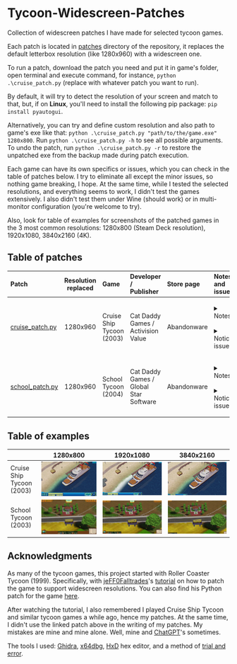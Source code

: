 # Tycoon-Widescreen-Patches

Collection of widescreen patches I have made for selected tycoon games. 

Each patch is located in [patches](patches/) directory of the repository, it replaces the default letterbox resolution (like 1280x960) with a widescreen one.

To run a patch, download the patch you need and put it in game's folder, open terminal and execute command, for instance, `python .\cruise_patch.py` (replace with whatever patch you want to run). 

By default, it will try to detect the resolution of your screen and match to that, but, if on **Linux**, you'll need to install the following pip package: `pip install pyautogui`.

Alternatively, you can try and define custom resolution and also path to game's exe like that: `python .\cruise_patch.py "path/to/the/game.exe" 1280x800`. Run `python .\cruise_patch.py -h` to see all possible arguments. To undo the patch, run `python .\cruise_patch.py -r` to restore the unpatched exe from the backup made during patch execution. 

Each game can have its own specifics or issues, which you can check in the table of patches below. I try to eliminate all except the minor issues, so nothing game breaking, I hope. At the same time, while I tested the selected resolutions, and everything seems to work, I didn't test the games extensively. I also didn't test them under Wine (should work) or in multi-monitor configuration (you're welcome to try).

Also, look for table of examples for screenshots of the patched games in the 3 most common resolutions: 1280x800 (Steam Deck resolution), 1920x1080, 3840x2160 (4K).

## Table of patches

| Patch                                      | Resolution replaced | Game                      | Developer / <br/>Publisher                  | Store page  | Notes and issues                                                                                                                                                                                                                                                                                                                                                                                                                                                                                                                                                                                                                                                                                                                                                                                                                                                                                                                                                                                                                                                                                                                                                                                                     |
|:-------------------------------------------|:-------------------:|:--------------------------|:--------------------------------------------|:------------|:---------------------------------------------------------------------------------------------------------------------------------------------------------------------------------------------------------------------------------------------------------------------------------------------------------------------------------------------------------------------------------------------------------------------------------------------------------------------------------------------------------------------------------------------------------------------------------------------------------------------------------------------------------------------------------------------------------------------------------------------------------------------------------------------------------------------------------------------------------------------------------------------------------------------------------------------------------------------------------------------------------------------------------------------------------------------------------------------------------------------------------------------------------------------------------------------------------------------|
| [cruise_patch.py](patches/cruise_patch.py) |      1280x960       | Cruise Ship Tycoon (2003) | Cat Daddy Games / <br/>Activision Value     | Abandonware | <p style='text-align: justify;'><details><summary>Notes:</summary>1) Don't forget to change game options after running the patch.<br/>2) In-game resolution and main menu resolution can be different, so the patch chooses by default a letterbox resolution for the menu to avoid parts of the menu being cropped.</details><br/><details><summary>Noticed issues:</summary>• When the player opens a map window, there is a black background around it. Unlike in native resolutions, it may not cover all the screen.<br/>• 4K is unstable, possibly due to the engine limitations. Might get a few tries before the game launches in 4K.</details></p>                                                                                                                                                                                                                                                                                                                                                                                                                                                                                                                                                          |
| [school_patch.py](patches/school_patch.py) |      1280x960       | School Tycoon (2004)      | Cat Daddy Games / <br/>Global Star Software | Abandonware | <p style='text-align: justify;'><details><summary>Notes:</summary>1) Don't forget to change game options after running the patch.<br/>2) In-game resolution and main menu resolution are different. Menu resolution stays at 800x600 (4:3), because other resolutions don't work well with the menu. This doesn't influence in-game resolution.<br/>3) If the game doesn't run on Windows, try Windows XP compatibility mode.</details><br/><details><summary>Noticed issues:</summary>• In a classroom view, there is a frame with a camera icon in the bottom left corner. The frame is removed in patched resolution, because it is fixed and can't be stretched to the whole screen. The camera icon is still there, but is hidden unless the mouse hovers around it.<br/>• Save game window is also fixed in its position, so either it is a bit cropped or it doesn't cover all the screen. This doesn't influence the function of the window, all the buttons still work.<br/>• When a history window is opened with a history button press or H key, the button, if it is found to the left from the window, is not highlighted when pressed again to close the window. This doesn't influence the function of the button, it still works.</details></p> |

## Table of examples

|                           |                              1280x800                              |                              1920x1080                               |                              3840x2160                               |
|:--------------------------|:------------------------------------------------------------------:|:--------------------------------------------------------------------:|:--------------------------------------------------------------------:|
| Cruise Ship Tycoon (2003) | ![Cruise Ship Tycoon, 1280x800](images/cruise/cruise_1280x800.jpg) | ![Cruise Ship Tycoon, 1920x1080](images/cruise/cruise_1920x1080.jpg) | ![Cruise Ship Tycoon, 3840x2160](images/cruise/cruise_3840x2160.jpg) |
| School Tycoon (2003)      |   ![School Tycoon, 1280x800](images/school/school_1280x800.jpg)    |   ![School Tycoon, 1920x1080](images/school/school_1920x1080.jpg)    |   ![School Tycoon, 3840x2160](images/school/school_3840x2160.jpg)    |

## Acknowledgments

As many of the tycoon games, this project started with Roller Coaster Tycoon (1999). Specifically, with [jeFF0Falltrades](https://github.com/jeFF0Falltrades)'s [tutorial](https://youtu.be/cwBoUuy4nGc) on how to patch the game to support widescreen resolutions. You can also find his Python patch for the game [here](https://github.com/jeFF0Falltrades/Tutorials/tree/master/rct_full_res).

After watching the tutorial, I also remembered I played Cruise Ship Tycoon and similar tycoon games a while ago, hence my patches. At the same time, I didn't use the linked patch above in the writing of my patches. My mistakes are mine and mine alone. Well, mine and [ChatGPT](https://openai.com/blog/chatgpt)'s sometimes.

The tools I used: [Ghidra](https://github.com/NationalSecurityAgency/ghidra), [x64dbg](https://x64dbg.com/), [HxD](https://mh-nexus.de/en/hxd/) hex editor, and a method of [trial and error](https://en.wikipedia.org/wiki/Trial_and_error).
